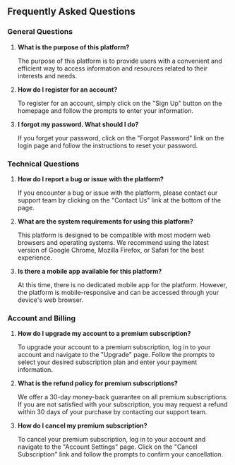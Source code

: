 ## Frequently Asked Questions

### General Questions

1. **What is the purpose of this platform?**

   The purpose of this platform is to provide users with a convenient and efficient way to access information and resources related to their interests and needs.

2. **How do I register for an account?**

   To register for an account, simply click on the "Sign Up" button on the homepage and follow the prompts to enter your information.

3. **I forgot my password. What should I do?**

   If you forget your password, click on the "Forgot Password" link on the login page and follow the instructions to reset your password.

### Technical Questions

1. **How do I report a bug or issue with the platform?**

   If you encounter a bug or issue with the platform, please contact our support team by clicking on the "Contact Us" link at the bottom of the page.

2. **What are the system requirements for using this platform?**

   This platform is designed to be compatible with most modern web browsers and operating systems. We recommend using the latest version of Google Chrome, Mozilla Firefox, or Safari for the best experience.

3. **Is there a mobile app available for this platform?**

   At this time, there is no dedicated mobile app for the platform. However, the platform is mobile-responsive and can be accessed through your device's web browser.

### Account and Billing

1. **How do I upgrade my account to a premium subscription?**

   To upgrade your account to a premium subscription, log in to your account and navigate to the "Upgrade" page. Follow the prompts to select your desired subscription plan and enter your payment information.

2. **What is the refund policy for premium subscriptions?**

   We offer a 30-day money-back guarantee on all premium subscriptions. If you are not satisfied with your subscription, you may request a refund within 30 days of your purchase by contacting our support team.

3. **How do I cancel my premium subscription?**

   To cancel your premium subscription, log in to your account and navigate to the "Account Settings" page. Click on the "Cancel Subscription" link and follow the prompts to confirm your cancellation.